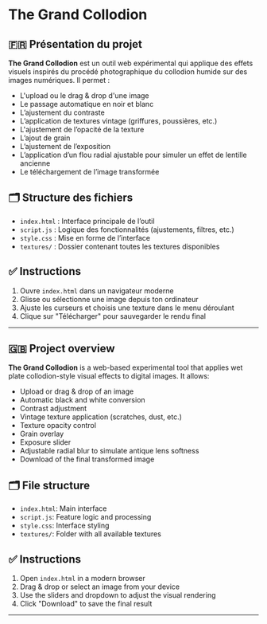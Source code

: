 # The Grand Collodion

## 🇫🇷 Présentation du projet

**The Grand Collodion** est un outil web expérimental qui applique des effets visuels inspirés du procédé photographique du collodion humide sur des images numériques. Il permet :

- L'upload ou le drag & drop d'une image
- Le passage automatique en noir et blanc
- L’ajustement du contraste
- L’application de textures vintage (griffures, poussières, etc.)
- L'ajustement de l’opacité de la texture
- L’ajout de grain
- L’ajustement de l’exposition
- L’application d’un flou radial ajustable pour simuler un effet de lentille ancienne
- Le téléchargement de l’image transformée

## 🗂 Structure des fichiers

- `index.html` : Interface principale de l’outil
- `script.js` : Logique des fonctionnalités (ajustements, filtres, etc.)
- `style.css` : Mise en forme de l’interface
- `textures/` : Dossier contenant toutes les textures disponibles

## ✅ Instructions

1. Ouvre `index.html` dans un navigateur moderne
2. Glisse ou sélectionne une image depuis ton ordinateur
3. Ajuste les curseurs et choisis une texture dans le menu déroulant
4. Clique sur "Télécharger" pour sauvegarder le rendu final

---

## 🇬🇧 Project overview

**The Grand Collodion** is a web-based experimental tool that applies wet plate collodion-style visual effects to digital images. It allows:

- Upload or drag & drop of an image
- Automatic black and white conversion
- Contrast adjustment
- Vintage texture application (scratches, dust, etc.)
- Texture opacity control
- Grain overlay
- Exposure slider
- Adjustable radial blur to simulate antique lens softness
- Download of the final transformed image

## 🗂 File structure

- `index.html`: Main interface
- `script.js`: Feature logic and processing
- `style.css`: Interface styling
- `textures/`: Folder with all available textures

## ✅ Instructions

1. Open `index.html` in a modern browser
2. Drag & drop or select an image from your device
3. Use the sliders and dropdown to adjust the visual rendering
4. Click "Download" to save the final result

---
